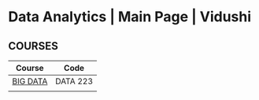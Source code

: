 
# Data Analytics | Main Page | Vidushi

## COURSES

| Course       | Code     |
|--------------|----------|
| [BIG DATA](https://github.com/DecipherData/blogs/tree/main/BigData) | DATA 223 |
|              |